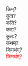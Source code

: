 किम्?  
कुत्र?  
कति?  
कदा?  
कुत:?  
कथम्?  
किमर्थम्?  
<span style="color: red;">किमर्थम्? </span>